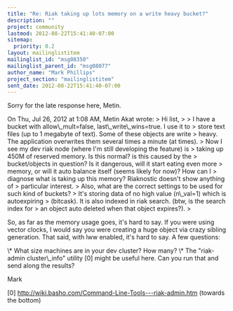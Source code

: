 ```yaml
---
title: "Re: Riak taking up lots memory on a write heavy bucket?"
description: ""
project: community
lastmod: 2012-08-22T15:41:40-07:00
sitemap:
  priority: 0.2
layout: mailinglistitem
mailinglist_id: "msg08350"
mailinglist_parent_id: "msg08077"
author_name: "Mark Phillips"
project_section: "mailinglistitem"
sent_date: 2012-08-22T15:41:40-07:00
---
```



Sorry for the late response here, Metin.

On Thu, Jul 26, 2012 at 1:08 AM, Metin Akat  wrote:
&gt; Hi list,
&gt;
&gt; I have a bucket with allow\\_mult=false, last\\_write\\_wins=true. I use it to
&gt; store text files (up to 1 megabyte of text). Some of these objects are write
&gt; heavy. The application overwrites them several times a minute (at times).
&gt; Now I see my dev riak node (where I'm still developing the feature) is
&gt; taking up 450M of reserved memory. Is this normal? is this caused by the
&gt; bucket/objects in question? Is it dangerous, will it start eating even more
&gt; memory, or will it auto balance itself (seems likely for now)? How can I
&gt; diagnose what is taking up this memory? Riaknostic doesn't show anything of
&gt; particular interest.
&gt; Also, what are the correct settings to be used for such kind of buckets?
&gt; It's storing data of no high value (n\\_val=1) which is autoexpiring
&gt; (bitcask). It is also indexed in riak search. (btw, is the search index for
&gt; an object auto deleted when that object expires?).
&gt;

So, as far as the memory usage goes, it's hard to say. If you were
using vector clocks, I would say you were creating a huge object via
crazy sibling generation. That said, with lww enabled, it's hard to
say. A few questions:

\\* What size machines are in your dev cluster? How many?
\\* The "riak-admin cluster\\_info" utility [0] might be useful here. Can
you run that and send along the results?

Mark

[0] http://wiki.basho.com/Command-Line-Tools---riak-admin.htm (towards
the bottom)

